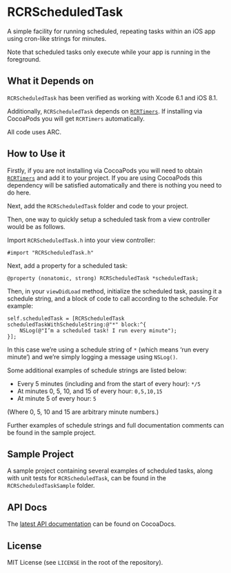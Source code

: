 RCRScheduledTask
================

A simple facility for running scheduled, repeating tasks within an iOS app using cron-like strings for minutes.

Note that scheduled tasks only execute while your app is running in the foreground.

## What it Depends on

`RCRScheduledTask` has been verified as working with Xcode 6.1 and iOS 8.1.

Additionally, `RCRScheduledTask` depends on [`RCRTimers`](https://github.com/robinsonrc/RCRTimers). If installing via CocoaPods you will get `RCRTimers` automatically.

All code uses ARC.

## How to Use it

Firstly, if you are not installing via CocoaPods you will need to obtain [`RCRTimers`](https://github.com/robinsonrc/RCRTimers) and add it to your project. If you are using CocoaPods this dependency will be satisfied automatically and there is nothing you need to do here.

Next, add the `RCRScheduledTask` folder and code to your project.

Then, one way to quickly setup a scheduled task from a view controller would be as follows.

Import `RCRScheduledTask.h` into your view controller:

```objc
#import "RCRScheduledTask.h"
```

Next, add a property for a scheduled task:

```objc
@property (nonatomic, strong) RCRScheduledTask *scheduledTask;
```

Then, in your `viewDidLoad` method, initialize the scheduled task, passing it a schedule string, and a block of code to call according to the schedule. For example:

```objc
self.scheduledTask = [RCRScheduledTask scheduledTaskWithScheduleString:@"*" block:^{
    NSLog(@"I’m a scheduled task! I run every minute");
}];
```

In this case we’re using a schedule string of `*` (which means ‘run every minute’) and we’re simply logging a message using `NSLog()`.

Some additional examples of schedule strings are listed below:

- Every 5 minutes (including and from the start of every hour): `*/5`
- At minutes 0, 5, 10, and 15 of every hour: `0,5,10,15`
- At minute 5 of every hour: `5`

(Where 0, 5, 10 and 15 are arbitrary minute numbers.)

Further examples of schedule strings and full documentation comments can be found in the sample project.

## Sample Project

A sample project containing several examples of scheduled tasks, along with unit tests for `RCRScheduledTask`, can be found in the `RCRScheduledTaskSample` folder.

## API Docs

The [latest API documentation](http://cocoadocs.org/docsets/RCRScheduledTask/) can be found on CocoaDocs.

## License

MIT License (see `LICENSE` in the root of the repository).
